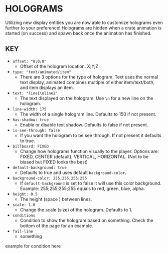 # HOLOGRAMS

Utilizing new display entities you are now able to customize holograms even further to your preference! Holograms are hidden when a crate animation is started (on success) and spawn back once the animation has finished. 

## KEY

- `offset: "0;0;0"`
    - Offset of the hologram location. X;Y;Z
- `type: "text/animated/item"`
    - There are 3 options for the type of hologram. Text uses the normal text display, animated combines multiple of either item/text/both, and item displays an item.
- `text: "line1\nline2"`
    - The text displayed on the hologram. Use `\n` for a new line on the hologram.
- `line-width: 175`
    - The width of a single hologram line. Defaults to 150 if not present.
- `has-shadow: true`
    - Enable or disable text shadow. Defaults to false if not present.
- `is-see-through: false`
    - If you want the hologram to be see through. If not present it defaults to true.
- `billboard: FIXED`
    - Change how holograms function visually to the player. Options are: FIXED, CENTER (default), VERTICAL, HORIZONTAL. (Not to be biased but FIXED looks the best)
- `default-background: true`
    - Defaults to true and uses default `background-color`.
- `background-color: 255;255;255;255`
    - If `default-background` is set to false it will use this color background. Example: 255;255;255;255 equals to red, green, blue, alpha.
- `height: 0.5`
    - The height (space ) between lines.
- `scale: 1.0`
    - Change the scale (size) of the hologram. Defaults to 1.
- `conditions`
    - Condition to show the hologram based on something. Check the bottom of the page for an example. 
- `fail-line`
    - something

example for condition here 